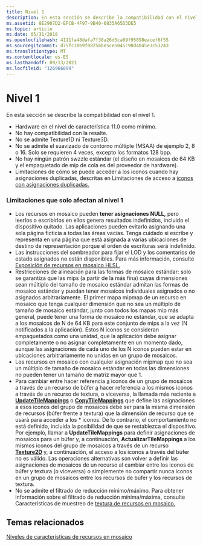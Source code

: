 ```yaml
---
title: Nivel 1
description: En esta sección se describe la compatibilidad con el nivel 1.
ms.assetid: 8E2907D2-EFCB-4F97-9B40-6835A65D3DE5
ms.topic: article
ms.date: 05/31/2018
ms.openlocfilehash: 4111fa48dafa7f38a26d5ca09f95898eacef6f55
ms.sourcegitcommit: d75fc10b9f0825bbe5ce5045c90d4045e3c53243
ms.translationtype: MT
ms.contentlocale: es-ES
ms.lasthandoff: 09/13/2021
ms.locfileid: "126966899"
---
```

# <a name="tier-1"></a>Nivel 1

En esta sección se describe la compatibilidad con el nivel 1.

-   Hardware en el nivel de característica 11.0 como mínimo.
-   No hay compatibilidad con la resalte.
-   No se admite Texture1D ni Texture3D.
-   No se admite el suavizado de contorno múltiple (MSAA) de ejemplo 2, 8 o 16. Solo se requieren 4 veces, excepto los formatos 128 bpp.
-   No hay ningún patrón swzzle estándar (el diseño en mosaicos de 64 KB y el empaquetado de mip de cola es del proveedor de hardware).
-   Limitaciones de cómo se puede acceder a los iconos cuando hay asignaciones duplicadas, descritas en Limitaciones de acceso a [iconos con asignaciones duplicadas.](tile-access-limitations-with-duplicate-mappings-.md)

### <a name="limitations-affecting-tier-1-only"></a>Limitaciones que solo afectan al nivel 1

-   Los recursos en mosaico pueden **tener asignaciones NULL,** pero leerlos o escribirlos en ellos genera resultados indefinidos, incluido el dispositivo quitado. Las aplicaciones pueden evitarlo asignando una sola página ficticia a todas las áreas vacías. Tenga cuidado si escribe y representa en una página que está asignada a varias ubicaciones de destino de representación porque el orden de escrituras será indefinido.
-   Las instrucciones del sombreador para fijar el LOD y los comentarios de estado asignados no están disponibles. Para más información, consulte [Exposición de recursos en mosaico HLSL.](hlsl-tiled-resources-exposure.md)
-   Restricciones de alineación para las formas de mosaico estándar: solo se garantiza que las mips (a partir de la más fina) cuyas dimensiones sean múltiplo del tamaño de mosaico estándar admitan las formas de mosaico estándar y puedan tener mosaicos individuales asignados o no asignados arbitrariamente. El primer mapa mipmap de un recurso en mosaico que tenga cualquier dimensión que no sea un múltiplo de tamaño de mosaico estándar, junto con todos los mapas mip más general, puede tener una forma de mosaico no estándar, que se adapta a los mosaicos de N de 64 KB para este conjunto de mips a la vez (N notificados a la aplicación). Estos N iconos se consideran empaquetados como una unidad, que la aplicación debe asignar completamente o no asignar completamente en un momento dado, aunque las asignaciones de cada uno de los N iconos pueden estar en ubicaciones arbitrariamente no unidas en un grupo de mosaicos.
-   Los recursos en mosaico con cualquier asignación mipmap que no sea un múltiplo de tamaño de mosaico estándar en todas las dimensiones no pueden tener un tamaño de matriz mayor que 1.
-   Para cambiar entre hacer referencia [a](overviews-direct3d-11-resources-buffers.md) iconos de un grupo de mosaicos a través de un recurso de búfer [a](overviews-direct3d-11-resources-textures.md) hacer referencia a los mismos iconos a través de un recurso de textura, o viceversa, la llamada más reciente a [**UpdateTileMappings**](/windows/desktop/api/D3D11_2/nf-d3d11_2-id3d11devicecontext2-updatetilemappings) o [**CopyTileMappings**](/windows/desktop/api/D3D11_2/nf-d3d11_2-id3d11devicecontext2-copytilemappings) que define las asignaciones a esos iconos del grupo de mosaicos debe ser para la misma dimensión de recursos (búfer frente a textura) que la dimensión de recurso que se usará para acceder a los \* iconos. De lo contrario, el comportamiento no está definido, incluida la posibilidad de que se restablezca el dispositivo. Por ejemplo, llamar a **UpdateTileMappings** para definir asignaciones de mosaicos para un búfer y, a continuación, **ActualizarTileMappings** a los mismos iconos del grupo de mosaicos a través de un recurso [**Texture2D**](/windows/desktop/direct3dhlsl/sm5-object-texture2d) y, a continuación, el acceso a los iconos a través del búfer no es válido. Las operaciones alternativas son volver a definir las asignaciones de mosaicos de un recurso al cambiar entre los iconos de búfer y textura (o viceversa) o simplemente no compartir nunca iconos en un grupo de mosaicos entre los recursos de búfer y los recursos de textura.
-   No se admite el filtrado de reducción mínimo/máximo. Para obtener información sobre el filtrado de reducción mínima/máxima, consulte Características de muestreo de [textura de recursos en mosaico.](tiled-resources-texture-sampling-features.md)

## <a name="related-topics"></a>Temas relacionados

<dl> <dt>

[Niveles de características de recursos en mosaico](tiled-resources-features-tiers.md)
</dt> </dl>

 

 
